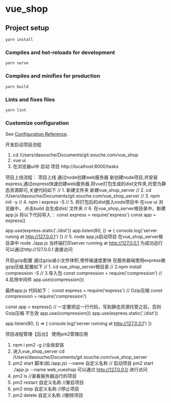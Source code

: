 # vue_shop

## Project setup
```
yarn install
```

### Compiles and hot-reloads for development
```
yarn serve
```

### Compiles and minifies for production
```
yarn build
```

### Lints and fixes files
```
yarn lint
```

### Customize configuration
See [Configuration Reference](https://cli.vuejs.org/config/).

开发启动项目流程
1. cd /Users/dasouche/Documents/git.souche.com/vue_shop
2. vue ui
3. 在浏览器ui中 启动 项目 http://localhost:8000/tasks



项目上线流程：
项目上线
通过node创建web服务器
新创建node项目,并安装express,通过express快速创建web服务器,将vue打包生成的dist文件夹,托管为静态资源即可,关键代码如下
// 1. 新建文件夹 新建vue_shop_server
// 2. cd /Users/dasouche/Documents/git.souche.com/vue_shop_server
// 3. npm init -y
// 4. npm i express -S
// 5. 将打包后的dist放入node项目中
  在vue ui 浏览器中， 点击build 会生成dist/ 文件夹
// 6. 在vue_shop_server根目录中，新建app.js
将以下代码导入：
const express = require('express')
const app = express()

app.use(express.static('./dist'))
app.listen(80, () => {
    console.log('server runing at http://127.0.0.1')
})
// 5. node app.js启动项目
在vue_shop_server根目录中
  node ./app.js 
  当终端打印server running at http://127.0.0.1 为成功运行
  可以通过http://127.0.0.1 直接访问

开启gzip配置
通过gzip减小文件体积,使传输速度更快
在服务器端使用express做gzip压缩,配置如下
// 1. cd vue_shop_server根目录
// 2.npm install compression -S
// 3.导入包
const compression = require('compression')
// 4.启用中间件
app.use(compression())


最终app.js 代码如下：
  const express = require('express')
  // Gzip压缩
  const compression = require('compression')

  const app = express()
  // 一定要把这一行代码，写到静态资源托管之前，否则Gzip压缩 不生效
  app.use(compression())
  app.use(express.static('./dist'))

  app.listen(80, () => {
    console.log('server running at http://127.0.0.1')
  })


项目进程管理【后台】
使用pm2管理应用
1. npm i pm2 -g //全局安装
2. 进入vue_shop_server
  cd /Users/dasouche/Documents/git.souche.com/vue_shop_server
3. pm2 start 脚本(如./app.js) --name 自定义名称 // 启动项目
  pm2 start ./app.js --name web_vueshop
  可以通过 http://127.0.0.1/ 进行访问
4. pm2 ls //查看服务器运行的项目
5. pm2 restart 自定义名称 //重启项目
6. pm2 stop 自定义名称 //停止项目
7. pm2 delete 自定义名称 //删除项目
